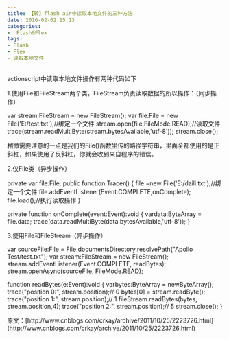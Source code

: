 ```yaml
---
title: 【转】flash air中读取本地文件的三种方法
date: 2016-02-02 15:13
categories:
-  Flash&Flex
tags:
- Flash
- Flex
- 读取本地文件
---
```


actionscript中读取本地文件操作有两种代码如下 <!-- more -->

1.使用File和FileStream两个类，FileStream负责读取数据的所以操作：（同步操作）

<div class="cnblogs_Highlighter sh-gutter">
<div id="highlighter_371142" class="syntaxhighlighter  as3 ie">
<div class="toolbar">


var stream:FileStream = new FileStream();
var file:File = new File('E:/test.txt');//绑定一个文件
stream.open(file,FileMode.READ);//读取文件
trace(stream.readMultiByte(stream.bytesAvailable,'utf-8'));
stream.close();


稍微需要注意的一点是我们的File()函数里传的路径字符串，里面全都使用的是正斜杠，如果使用了反斜杠，你就会收到来自程序的错误。






2.仅File类（异步操作）

<div class="cnblogs_Highlighter sh-gutter">


private var file:File;
public function Tracer()
{
    file =new File('E:/daili.txt');//绑定一个文件
    file.addEventListener(Event.COMPLETE,onComplete);
    file.load();//执行读取操作
}
         
private function onComplete(event:Event):void
{
    vardata:ByteArray = file.data;
    trace(data.readMultiByte(data.bytesAvailable,'utf-8'));
}


3.使用File和FileStream（异步操作）
<div class="cnblogs_Highlighter sh-gutter">
<div id="highlighter_408044" class="syntaxhighlighter  as3 ie">
<div class="toolbar">


var sourceFile:File = File.documentsDirectory.resolvePath("Apollo Test/test.txt");
var stream:FileStream = new FileStream();
stream.addEventListener(Event.COMPLETE, readBytes);
stream.openAsync(sourceFile, FileMode.READ);
 
function readBytes(e:Event):void {
    varbytes:ByteArray = newByteArray();
    trace("position 0:", stream.position);// 0
    bytes[0] = stream.readByte();
    trace("position 1:", stream.position);// 1
    fileStream.readBytes(bytes, stream.position,4);
    trace("position 2:", stream.position);// 5
    stream.close();
}



<div id="highlighter_408044" class="syntaxhighlighter  as3 ie">  


<div id="highlighter_408044" class="syntaxhighlighter  as3 ie">原文：[http://www.cnblogs.com/crkay/archive/2011/10/25/2223726.html](http://www.cnblogs.com/crkay/archive/2011/10/25/2223726.html)




</div></div></div></div></div></div></div></div></div>